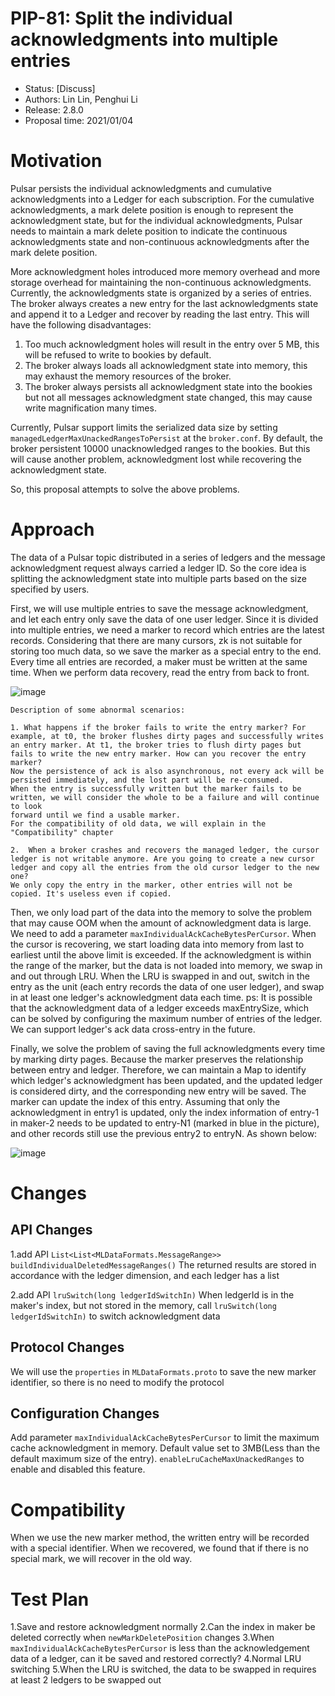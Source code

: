 # PIP-81: Split the individual acknowledgments into multiple entries

- Status: [Discuss]
- Authors: Lin Lin, Penghui Li
- Release: 2.8.0
- Proposal time: 2021/01/04

# Motivation

Pulsar persists the individual acknowledgments and cumulative acknowledgments into a Ledger for each subscription. For the cumulative acknowledgments, a mark delete position is enough to represent the acknowledgment state, but for the individual acknowledgments, Pulsar needs to maintain a mark delete position to indicate the continuous acknowledgments state and non-continuous acknowledgments after the mark delete position.

More acknowledgment holes introduced more memory overhead and more storage overhead for maintaining the non-continuous acknowledgments. Currently, the acknowledgments state is organized by a series of entries. The broker always creates a new entry for the last acknowledgments state and append it to a Ledger and recover by reading the last entry. This will have the following disadvantages:

1. Too much acknowledgment holes will result in the entry over 5 MB, this will be refused to write to bookies by default.
2. The broker always loads all acknowledgment state into memory, this may exhaust the memory resources of the broker.
3. The broker always persists all acknowledgment state into the bookies but not all messages acknowledgment state changed, this may cause write magnification many times.

Currently, Pulsar support limits the serialized data size by setting `managedLedgerMaxUnackedRangesToPersist` at the `broker.conf`. By default, the broker persistent 10000 unacknowledged ranges to the bookies. But this will cause another problem, acknowledgment lost while recovering the acknowledgment state.

So, this proposal attempts to solve the above problems.





# Approach

The data of a Pulsar topic distributed in a series of ledgers and the message acknowledgment request always carried a ledger ID. So the core idea is splitting the acknowledgment state into multiple parts based on the size specified by users.

First, we will use multiple entries to save the message acknowledgment, and let each entry only save the data of one user ledger. Since it is divided into multiple entries, we need a marker to record which entries are the latest records. Considering that there are many cursors, zk is not suitable for storing too much data, so we save the marker as a special entry to the end. Every time all entries are recorded, a maker must be written at the same time. When we perform data recovery, read the entry from back to front.

![image](https://user-images.githubusercontent.com/12592133/108643140-24945b00-74e4-11eb-8cc6-2870e23b0b1a.png)

```
Description of some abnormal scenarios:

1. What happens if the broker fails to write the entry marker? For example, at t0, the broker flushes dirty pages and successfully writes an entry marker. At t1, the broker tries to flush dirty pages but fails to write the new entry marker. How can you recover the entry marker?
Now the persistence of ack is also asynchronous, not every ack will be persisted immediately, and the lost part will be re-consumed.
When the entry is successfully written but the marker fails to be written, we will consider the whole to be a failure and will continue to look
forward until we find a usable marker.
For the compatibility of old data, we will explain in the "Compatibility" chapter

2.  When a broker crashes and recovers the managed ledger, the cursor ledger is not writable anymore. Are you going to create a new cursor ledger and copy all the entries from the old cursor ledger to the new one?
We only copy the entry in the marker, other entries will not be copied. It's useless even if copied.
```

Then, we only load part of the data into the memory to solve the problem that may cause OOM when the amount of acknowledgment data is large. We need to add a parameter `maxIndividualAckCacheBytesPerCursor`. When the cursor is recovering, we start loading data into memory from last to earliest until the above limit is exceeded. If the acknowledgment is within the range of the marker, but the data is not loaded into memory, we swap in and out through LRU. When the LRU is swapped in and out, switch in the entry as the unit (each entry records the data of one user ledger), and swap in at least one ledger's acknowledgment data each time.
ps: It is possible that the acknowledgment data of a ledger exceeds maxEntrySize, which can be solved by configuring the maximum number of entries of the ledger. We can support ledger's ack data cross-entry in the future.

Finally, we solve the problem of saving the full acknowledgments every time by marking dirty pages. Because the marker preserves the relationship between entry and ledger. Therefore, we can maintain a Map to identify which ledger's acknowledgment has been updated, and the updated ledger is considered dirty, and the corresponding new entry will be saved. The marker can update the index of this entry.
Assuming that only the acknowledgment in entry1 is updated, only the index information of entry-1 in maker-2 needs to be updated to entry-N1 (marked in blue in the picture), and other records still use the previous entry2 to entryN.
As shown below:

![image](https://user-images.githubusercontent.com/12592133/108643161-3aa21b80-74e4-11eb-8e28-0e5734fdc3bc.png)

# Changes

## API Changes
1.add API 
`List<List<MLDataFormats.MessageRange>> buildIndividualDeletedMessageRanges()`
The returned results are stored in accordance with the ledger dimension, and each ledger has a list

2.add API `lruSwitch(long ledgerIdSwitchIn)`
When ledgerId is in the maker's index, but not stored in the memory, call `lruSwitch(long ledgerIdSwitchIn)` to switch acknowledgment data

## Protocol Changes
We will use the `properties` in `MLDataFormats.proto` to save the new marker identifier, so there is no need to modify the protocol

## Configuration Changes
Add parameter `maxIndividualAckCacheBytesPerCursor` to limit the maximum cache acknowledgment in memory. Default value set to 3MB(Less than the default maximum size of the entry).
`enableLruCacheMaxUnackedRanges` to enable and disabled this feature.



# Compatibility
When we use the new marker method, the written entry will be recorded with a special identifier. When we recovered, we found that if there is no special mark, we will recover in the old way.

# Test Plan
1.Save and restore acknowledgment normally
2.Can the index in maker be deleted correctly when `newMarkDeletePosition` changes
3.When `maxIndividualAckCacheBytesPerCursor` is less than the acknowledgement data of a ledger, can it be saved and restored correctly?
4.Normal LRU switching
5.When the LRU is switched, the data to be swapped in requires at least 2 ledgers to be swapped out
